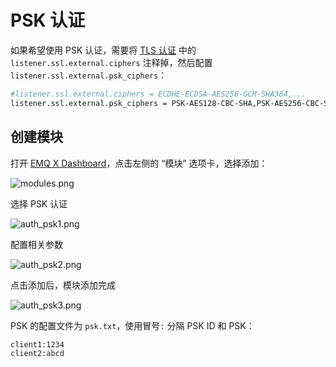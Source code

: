 # PSK 认证

如果希望使用 PSK 认证，需要将 [TLS 认证](#auth-tls) 中的 `listener.ssl.external.ciphers` 注释掉，然后配置 `listener.ssl.external.psk_ciphers`：

```bash
#listener.ssl.external.ciphers = ECDHE-ECDSA-AES256-GCM-SHA384,...
listener.ssl.external.psk_ciphers = PSK-AES128-CBC-SHA,PSK-AES256-CBC-SHA,PSK-3DES-EDE-CBC-SHA,PSK-RC4-SHA

```

## 创建模块

打开 [EMQ X Dashboard](http://127.0.0.1:18083/#/modules)，点击左侧的 “模块” 选项卡，选择添加：

![modules.png](http://dgiot-1253666439.cos.ap-shanghai-fsi.myqcloud.com/shuwa_tech/zh/backend/emqx/modules/assets/modules.png)

选择 PSK 认证

![auth_psk1.png](http://dgiot-1253666439.cos.ap-shanghai-fsi.myqcloud.com/shuwa_tech/zh/backend/emqx/modules/assets/auth_psk1.png)

配置相关参数

![auth_psk2.png](http://dgiot-1253666439.cos.ap-shanghai-fsi.myqcloud.com/shuwa_tech/zh/backend/emqx/modules/assets/auth_psk2.png)

点击添加后，模块添加完成

![auth_psk3.png](http://dgiot-1253666439.cos.ap-shanghai-fsi.myqcloud.com/shuwa_tech/zh/backend/emqx/modules/assets/auth_psk3.png)


PSK 的配置文件为 `psk.txt`，使用冒号`:` 分隔 PSK ID 和 PSK：

```bash
client1:1234
client2:abcd
```